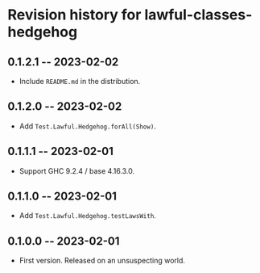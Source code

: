 # Revision history for lawful-classes-hedgehog

## 0.1.2.1 -- 2023-02-02

* Include `README.md` in the distribution.

## 0.1.2.0 -- 2023-02-02

* Add `Test.Lawful.Hedgehog.forAll(Show)`.

## 0.1.1.1 -- 2023-02-01

* Support GHC 9.2.4 / base 4.16.3.0.

## 0.1.1.0 -- 2023-02-01

* Add `Test.Lawful.Hedgehog.testLawsWith`.

## 0.1.0.0 -- 2023-02-01

* First version. Released on an unsuspecting world.
